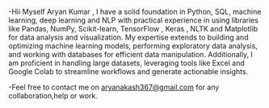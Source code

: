 -Hii Myself Aryan Kumar , I have a solid foundation in Python, SQL, machine learning, deep learning and NLP with practical experience in using libraries like Pandas, NumPy, Scikit-learn, TensorFlow , Keras , NLTK and Matplotlib for data analysis and visualization. My expertise extends to building and optimizing machine learning models, performing exploratory data analysis, and working with databases for efficient data manipulation. Additionally, I am proficient in handling large datasets, leveraging tools like Excel and Google Colab to streamline workflows and generate actionable insights.


-Feel free to contact me on aryanakash367@gmail.com for any collaboration,help or work.



<!---
aryanakash367/aryanakash367 is a ✨ special ✨ repository because its `README.md` (this file) appears on your GitHub profile.
You can click the Preview link to take a look at your changes.
--->
